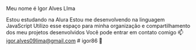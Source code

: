 Meu nome é Igor Alves LIma 

Estou estudando na Alura
Estou me desenvolvendo na linguagem JavaScript
Utilizo esse espaço para minha organização e compartilhamento dos meu projetos desenvolvidos
Você pode entrar em contato comigo 📫
igor.alves09lima@gmail.com # igor86 🚀
